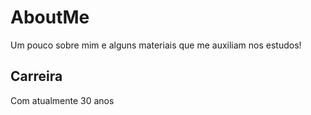 # AboutMe
Um pouco sobre mim e alguns materiais que me auxiliam nos estudos!

## Carreira
Com atualmente 30 anos 
